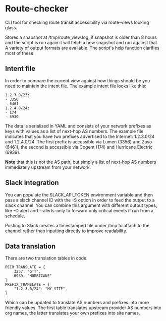 # Route-checker

CLI tool for checking route transit accessibility via route-views looking glass.

Stores a snapshot at /tmp/route_view.log, if snapshot is older than 8 hours and the script
is run again it will fetch a new snapshot and run against that. A variety of output
formats are available. The script's help function clarifies most of these.

## Intent file
In order to compare the current view against how things should be you need to maintain
the intent file. The example intent file looks like this:

    1.2.3.0/23:
    - 3356
    - 6461
    1.2.4.0/24:
    - 174
    - 6939

The data is serialized in YAML and consists of your network prefixes as keys with values
as a list of next-hop AS numbers. The example file indicates that you have two prefixes
advertised to the Internet: 1.2.3.0/24 and 1.2.4.0/24. The first prefix is accessible
via Lumen (3356) and Zayo (6461), the second is accessible via Cogent (174) and Hurricane
Electric (6939).

**Note** that this is not the AS path, but simply a list of next-hop AS numbers immediately
upstream from your network.

## Slack integration
You can populate the SLACK_API_TOKEN environment variable and then pass a slack channel
ID with the -S option in order to feed the output to a slack channel. You can combine
this argument with different output types, like -O alert and --alerts-only to forward
only critical events if run from a schedule.

Posting to Slack creates a timestamped file under /tmp to attach to the channel rather
than inputting directly to improve readability.

## Data translation
There are two translation tables in code:

    PEER_TRANSLATE = {
        3257: "GTT",
        6939: "HURRICANE"
    }
    PREFIX_TRANSLATE = {
        "1.2.3.0/24": "MY_SITE",
    }

Which can be updated to translate AS numbers and prefixes into more friendly values. The
first table translates upstream provider AS numbers into org names, the latter translates
your own prefixes into site names.